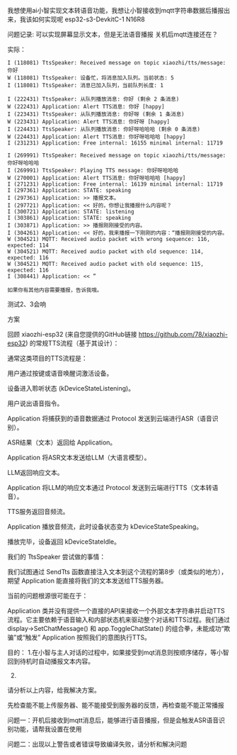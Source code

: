 我想使用ai小智实现文本转语音功能，我想让小智接收到mqtt字符串数据后播报出来，我该如何实现呢
esp32-s3-DevkitC-1 N16R8

问题记录:
可以实现屏幕显示文本，但是无法语音播报
关机后mqtt连接还在？



实际：

```shell
I (118081) TtsSpeaker: Received message on topic xiaozhi/tts/message: 你好
W (118081) TtsSpeaker: 设备忙，将消息加入队列。当前状态: 5
I (118081) TtsSpeaker: 消息已加入队列，当前队列长度: 1

I (222431) TtsSpeaker: 从队列播放消息: 你好 (剩余 2 条消息)
W (222431) Application: Alert TTS消息: 你好 [happy]
I (223431) TtsSpeaker: 从队列播放消息: 你好呀 (剩余 1 条消息)
W (223431) Application: Alert TTS消息: 你好呀 [happy]
I (224431) TtsSpeaker: 从队列播放消息: 你好呀哈哈哈 (剩余 0 条消息)
W (224431) Application: Alert TTS消息: 你好呀哈哈哈 [happy]
I (231231) Application: Free internal: 16155 minimal internal: 11719

I (269991) TtsSpeaker: Received message on topic xiaozhi/tts/message: 你好呀哈哈哈
I (269991) TtsSpeaker: Playing TTS message: 你好呀哈哈哈
W (270001) Application: Alert TTS消息: 你好呀哈哈哈 [happy]
I (271231) Application: Free internal: 16139 minimal internal: 11719
I (297361) Application: STATE: speaking
I (297361) Application: >> 播报文本。
I (297721) Application: << 好的，你想让我播报什么内容呢？
I (300721) Application: STATE: listening
I (303861) Application: STATE: speaking
I (303871) Application: >> 播报刚刚接受的内容。
I (304261) Application: << 好的，我来播报一下刚刚的内容：“播报刚刚接受的内容。
W (304521) MQTT: Received audio packet with wrong sequence: 116, expected: 114
W (304521) MQTT: Received audio packet with old sequence: 114, expected: 116
W (304521) MQTT: Received audio packet with old sequence: 115, expected: 116
I (308441) Application: << ”

如果你有其他内容需要播报，告诉我哦。
```

测试2、3会响





方案

回顾 xiaozhi-esp32 (来自您提供的GitHub链接 https://github.com/78/xiaozhi-esp32) 的常规TTS流程（基于其设计）： 

 通常这类项目的TTS流程是： 

 用户通过按键或语音唤醒词激活设备。 

 设备进入聆听状态 (kDeviceStateListening)。 

 用户说出语音指令。 

 Application 将捕获到的语音数据通过 Protocol 发送到云端进行ASR（语音识别）。 

 ASR结果（文本）返回给 Application。 

 Application 将ASR文本发送给LLM（大语言模型）。 

 LLM返回响应文本。 

 Application 将LLM的响应文本通过 Protocol 发送到云端进行TTS（文本转语音）。 

 TTS服务返回音频流。 

 Application 播放音频流，此时设备状态变为 kDeviceStateSpeaking。 

 播放完毕，设备返回 kDeviceStateIdle。 

 我们的 TtsSpeaker 尝试做的事情： 

 我们试图通过 SendTts 函数直接注入文本到这个流程的第8步（或类似的地方），期望 Application 能直接将我们的文本发送给TTS服务器。 

 当前的问题根源很可能在于： 

 Application 类并没有提供一个直接的API来接收一个外部文本字符串并启动TTS流程。它主要依赖于语音输入和内部状态机来驱动整个对话和TTS过程。我们通过 display->SetChatMessage() 和 app.ToggleChatState() 的组合拳，未能成功“欺骗”或“触发” Application 按照我们的意图执行TTS。 



目的：
1.在小智与主人对话的过程中，如果接受到mqt消息则按顺序储存，等小智回到待机时自动播报文本内容。

2.

请分析以上内容，给我解决方案。



先检查能不能上传服务器、能不能接受到服务器的反馈，再检查能不能正常播报



问题一：开机后接收到mqtt消息后，能够进行语音播报，但是会触发ASR语音识别功能，请帮我设置在使用

问题二：出现以上警告或者错误导致编译失败，请分析和解决问题